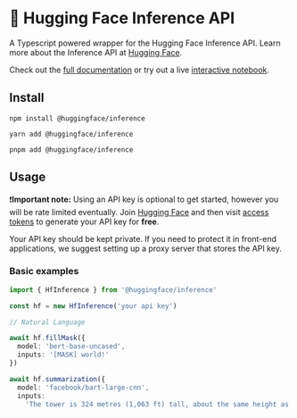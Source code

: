 # 🤗 Hugging Face Inference API

A Typescript powered wrapper for the Hugging Face Inference API. Learn more about the Inference API at [Hugging Face](https://huggingface.co/docs/api-inference/index).

Check out the [full documentation](https://huggingface.co/docs/huggingface.js/inference/README) or try out a live [interactive notebook](https://observablehq.com/@huggingface/hello-huggingface-js-inference).



## Install

```console
npm install @huggingface/inference

yarn add @huggingface/inference

pnpm add @huggingface/inference
```

## Usage

❗**Important note:** Using an API key is optional to get started, however you will be rate limited eventually. Join [Hugging Face](https://huggingface.co/join) and then visit [access tokens](https://huggingface.co/settings/tokens) to generate your API key for **free**. 

Your API key should be kept private. If you need to protect it in front-end applications, we suggest setting up a proxy server that stores the API key.

### Basic examples

```typescript
import { HfInference } from '@huggingface/inference'

const hf = new HfInference('your api key')

// Natural Language

await hf.fillMask({
  model: 'bert-base-uncased',
  inputs: '[MASK] world!'
})

await hf.summarization({
  model: 'facebook/bart-large-cnn',
  inputs:
    'The tower is 324 metres (1,063 ft) tall, about the same height as an 81-storey building, and the tallest structure in Paris. Its base is square, measuring 125 metres (410 ft) on each side. During its construction, the Eiffel Tower surpassed the Washington Monument
